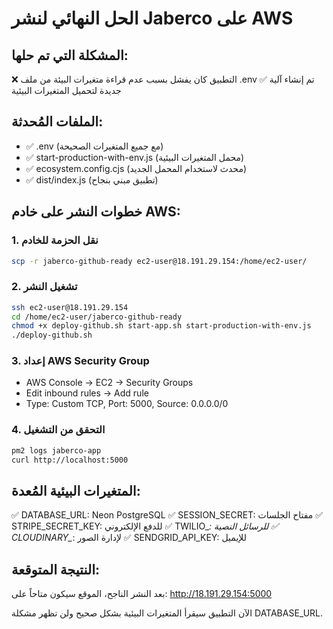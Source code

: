 # الحل النهائي لنشر Jaberco على AWS

## المشكلة التي تم حلها:
❌ التطبيق كان يفشل بسبب عدم قراءة متغيرات البيئة من ملف .env
✅ تم إنشاء آلية جديدة لتحميل المتغيرات البيئية

## الملفات المُحدثة:
- ✅ .env (مع جميع المتغيرات الصحيحة)
- ✅ start-production-with-env.js (محمل المتغيرات البيئية)
- ✅ ecosystem.config.cjs (محدث لاستخدام المحمل الجديد)
- ✅ dist/index.js (تطبيق مبني بنجاح)

## خطوات النشر على خادم AWS:

### 1. نقل الحزمة للخادم
```bash
scp -r jaberco-github-ready ec2-user@18.191.29.154:/home/ec2-user/
```

### 2. تشغيل النشر
```bash
ssh ec2-user@18.191.29.154
cd /home/ec2-user/jaberco-github-ready
chmod +x deploy-github.sh start-app.sh start-production-with-env.js
./deploy-github.sh
```

### 3. إعداد AWS Security Group
- AWS Console → EC2 → Security Groups
- Edit inbound rules → Add rule
- Type: Custom TCP, Port: 5000, Source: 0.0.0.0/0

### 4. التحقق من التشغيل
```bash
pm2 logs jaberco-app
curl http://localhost:5000
```

## المتغيرات البيئية المُعدة:
✅ DATABASE_URL: Neon PostgreSQL
✅ SESSION_SECRET: مفتاح الجلسات
✅ STRIPE_SECRET_KEY: للدفع الإلكتروني
✅ TWILIO_*: للرسائل النصية
✅ CLOUDINARY_*: لإدارة الصور
✅ SENDGRID_API_KEY: للإيميل

## النتيجة المتوقعة:
بعد النشر الناجح، الموقع سيكون متاحاً على:
http://18.191.29.154:5000

الآن التطبيق سيقرأ المتغيرات البيئية بشكل صحيح ولن تظهر مشكلة DATABASE_URL.
